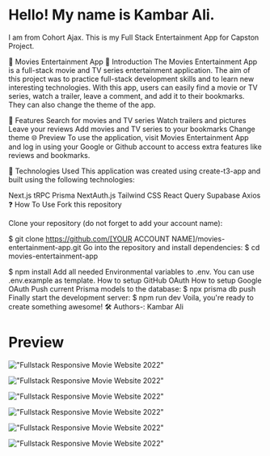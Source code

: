# Hello! My name is Kambar Ali.
I am from Cohort Ajax.
This is my Full Stack Entertainment App for Capston Project.


🍿 Movies Entertainment App
🙌 Introduction
The Movies Entertainment App is a full-stack movie and TV series entertainment application. The aim of this project was to practice full-stack development skills and to learn new interesting technologies. With this app, users can easily find a movie or TV series, watch a trailer, leave a comment, and add it to their bookmarks. They can also change the theme of the app.


👀 Features
Search for movies and TV series
Watch trailers and pictures
Leave your reviews
Add movies and TV series to your bookmarks
Change theme
🌐 Preview
To use the application, visit Movies Entertainment App and log in using your Google or Github account to access extra features like reviews and bookmarks.


🚀 Technologies Used
This application was created using create-t3-app and built using the following technologies:


Next.js
tRPC
Prisma
NextAuth.js
Tailwind CSS
React Query
Supabase
Axios
❓ How To Use
Fork this repository


Clone your repository (do not forget to add your account name):


$ git clone https://github.com/[YOUR ACCOUNT NAME]/movies-entertainment-app.git
Go into the repository and install dependencies:
$ cd movies-entertainment-app


$ npm install
Add all needed Environmental variables to .env. You can use .env.example as template.
How to setup GitHub OAuth
How to setup Google OAuth
Push current Prisma models to the database:
$ npx prisma db push
Finally start the development server:
$ npm run dev
Voila, you're ready to create something awesome!
🛠️ Authors-: Kambar Ali





# Preview

!["Fullstack Responsive Movie Website 2022"](https://user-images.githubusercontent.com/67447840/207322539-8fcd83e1-8424-4922-980c-91d20cdf761c.png "Fullstack Responsive Movie Website 2022")

!["Fullstack Responsive Movie Website 2022"](https://user-images.githubusercontent.com/67447840/207322676-cbf56b14-8e23-4622-bbd9-76e6cbe619a8.png "Fullstack Responsive Movie Website 2022")

!["Fullstack Responsive Movie Website 2022"](https://user-images.githubusercontent.com/67447840/207322838-09e075c4-7f47-4252-83e8-afdd633e1968.png "Fullstack Responsive Movie Website 2022")

!["Fullstack Responsive Movie Website 2022"](https://user-images.githubusercontent.com/67447840/207322933-1b5cf238-0ec7-4adf-89eb-6b4fb3dcb996.png "Fullstack Responsive Movie Website 2022")

!["Fullstack Responsive Movie Website 2022"](https://user-images.githubusercontent.com/67447840/207323098-dfa74553-78a8-4809-a7a7-cd569c3b3f6c.png "Fullstack Responsive Movie Website 2022")

!["Fullstack Responsive Movie Website 2022"](https://user-images.githubusercontent.com/67447840/207323021-0b5657d2-8913-4b81-8c1b-d4ceef065ee6.png "Fullstack Responsive Movie Website 2022")
